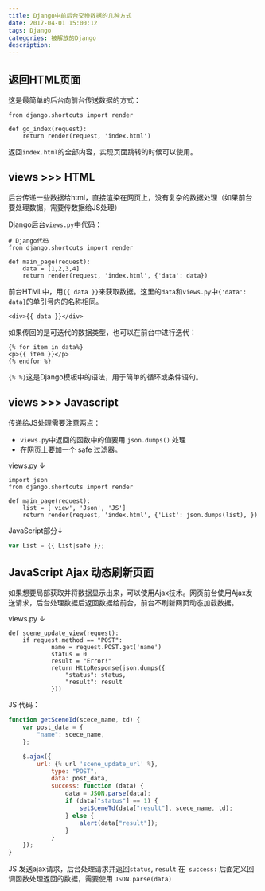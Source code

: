```yaml
---
title: Django中前后台交换数据的几种方式
date: 2017-04-01 15:00:12
tags: Django
categories: 被解放的Django
description:
---
```



<!--more-->

## 返回HTML页面

这是最简单的后台向前台传送数据的方式：
```
from django.shortcuts import render

def go_index(request):
    return render(request, 'index.html')
```
返回`index.html`的全部内容，实现页面跳转的时候可以使用。


## views >>> HTML

后台传递一些数据给html，直接渲染在网页上，没有复杂的数据处理（如果前台要处理数据，需要传数据给JS处理）

Django后台`views.py`中代码：
```
# Django代码
from django.shortcuts import render

def main_page(request):
    data = [1,2,3,4]
    return render(request, 'index.html', {'data': data})
```

前台HTML中，用``{{ data }}``来获取数据。这里的`data`和`views.py`中`{'data': data}`的单引号内的名称相同。
```
<div>{{ data }}</div>
```
如果传回的是可迭代的数据类型，也可以在前台中进行迭代：
```
{% for item in data%}
<p>{{ item }}</p>
{% endfor %}
```
`{% %}`这是Django模板中的语法，用于简单的循环或条件语句。


## views >>> Javascript

传递给JS处理需要注意两点：
- `views.py`中返回的函数中的值要用 `json.dumps()` 处理
- 在网页上要加一个 safe 过滤器。

views.py ↓
```
import json
from django.shortcuts import render
 
def main_page(request):
    list = ['view', 'Json', 'JS']
    return render(request, 'index.html', {'List': json.dumps(list), })
```

JavaScript部分↓
```javascript
var List = {{ List|safe }};
```

## JavaScript Ajax 动态刷新页面

如果想要局部获取并将数据显示出来，可以使用Ajax技术。网页前台使用Ajax发送请求，后台处理数据后返回数据给前台，前台不刷新网页动态加载数据。

views.py ↓
```
def scene_update_view(request):
    if request.method == "POST":
            name = request.POST.get('name')
            status = 0
            result = "Error!"
            return HttpResponse(json.dumps({
                "status": status,
                "result": result
            }))
```

JS 代码：
```javascript
function getSceneId(scece_name, td) {
    var post_data = {
        "name": scece_name,
    };

	$.ajax({
	    url: {% url 'scene_update_url' %},
		    type: "POST",
	        data: post_data,
	        success: function (data) {
		        data = JSON.parse(data);
		        if (data["status"] == 1) {
			        setSceneTd(data["result"], scece_name, td);
		        } else {
				    alert(data["result"]);
			    }
		    }
    });
} 
```

JS 发送ajax请求，后台处理请求并返回`status`, `result`
在` success:` 后面定义回调函数处理返回的数据，需要使用 `JSON.parse(data)`

<!--more-->





